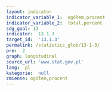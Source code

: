 ```yaml
---
layout: indicator
indicator_variable_1:  ogółem,procent
indicator_variable_2:  total,percent
sdg_goal: 13
indicator:  13.1.3
target_id:  '13.1.3'
permalink: /statistics_glob/13-1-3/
pre:  2
graph: longitudinal
source_url: 'www.stat.gov.pl'
lang:  pl
kategorie:  null
zmienne: ogółem,procent
---
```

